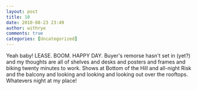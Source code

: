 ```yaml
---
layout: post
title: 10
date: 2010-08-23 23:49
author: withrye
comments: true
categories: [Uncategorized]
---
```

<span id="dropcap">Y</span>eah baby! LEASE. BOOM. HAPPY DAY. Buyer's remorse hasn't set in (yet?) and my thoughts are all of shelves and desks and posters and frames and biking twenty minutes to work. Shows at Bottom of the Hill and all-night Risk and the balcony and looking and looking and looking out over the rooftops. Whatevers night at my place!
